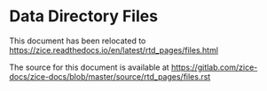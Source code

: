# Data Directory Files

This document has been relocated to https://zice.readthedocs.io/en/latest/rtd_pages/files.html

The source for this document is available at https://gitlab.com/zice-docs/zice-docs/blob/master/source/rtd_pages/files.rst
